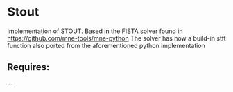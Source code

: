 # Stout
Implementation of STOUT. 
Based in the FISTA solver found in https://github.com/mne-tools/mne-python
The solver has now a build-in stft function also ported from the aforementioned python implementation 


## Requires:
--
